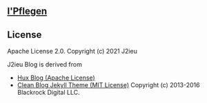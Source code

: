 ## [I'Pflegen](https://www.ipflegen.com)

License
-------

Apache License 2.0. Copyright (c) 2021 J2ieu

J2ieu Blog is derived from 
- [Hux Blog (Apache License)](https://github.com/Huxpro/huxpro.github.io)
- [Clean Blog Jekyll Theme (MIT License)](https://github.com/StartBootstrap/startbootstrap-clean-blog-jekyll) 
Copyright (c) 2013-2016 Blackrock Digital LLC.

